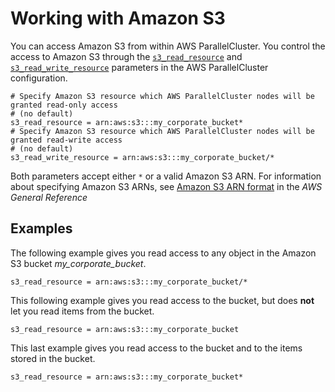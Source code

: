 # Working with Amazon S3<a name="s3_resources"></a>

You can access Amazon S3 from within AWS ParallelCluster\. You control the access to Amazon S3 through the [`s3_read_resource`](cluster-definition.md#s3-read-resource) and [`s3_read_write_resource`](cluster-definition.md#s3-read-write-resource) parameters in the AWS ParallelCluster configuration\.

```
# Specify Amazon S3 resource which AWS ParallelCluster nodes will be granted read-only access
# (no default)
s3_read_resource = arn:aws:s3:::my_corporate_bucket*
# Specify Amazon S3 resource which AWS ParallelCluster nodes will be granted read-write access
# (no default)
s3_read_write_resource = arn:aws:s3:::my_corporate_bucket/*
```

Both parameters accept either `*` or a valid Amazon S3 ARN\. For information about specifying Amazon S3 ARNs, see [Amazon S3 ARN format](https://docs.aws.amazon.com/general/latest/gr/aws-arns-and-namespaces.html#arn-syntax-s3) in the *AWS General Reference*

## Examples<a name="examples"></a>

The following example gives you read access to any object in the Amazon S3 bucket *my\_corporate\_bucket*\.

```
s3_read_resource = arn:aws:s3:::my_corporate_bucket/*
```

This following example gives you read access to the bucket, but does **not** let you read items from the bucket\.

```
s3_read_resource = arn:aws:s3:::my_corporate_bucket
```

This last example gives you read access to the bucket and to the items stored in the bucket\.

```
s3_read_resource = arn:aws:s3:::my_corporate_bucket*
```